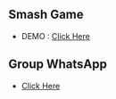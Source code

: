 ## Smash Game

* DEMO : <a href="//smash.clph.me">Click Here</a>

## Group WhatsApp

* <a href="//clph.pw/gcwa">Click Here</a>
